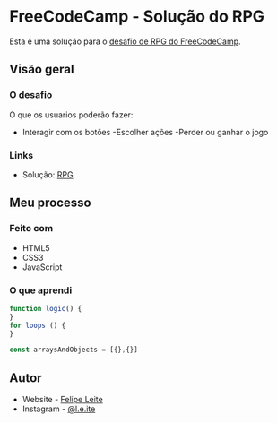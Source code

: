 # FreeCodeCamp - Solução do RPG

Esta é uma solução para o [desafio de RPG do FreeCodeCamp](https://www.freecodecamp.org/learn/javascript-algorithms-and-data-structures-v8/learn-basic-javascript-by-building-a-role-playing-game/step-1).

## Visão geral

### O desafio

O que os usuarios poderão fazer:

- Interagir com os botões
-Escolher ações
-Perder ou ganhar o jogo

### Links
- Solução: [RPG](https://7felipeleite.github.io/mini-projetos/mini-rpg/)

## Meu processo

### Feito com

- HTML5
- CSS3
- JavaScript


### O que aprendi

```js
function logic() {
}
for loops () {
}

const arraysAndObjects = [{},{}]
```

## Autor

- Website - [Felipe Leite](https://github.com/7FelipeLeite)
- Instagram - [@l.e.ite](https://www.instagram.com/l.e.ite)
